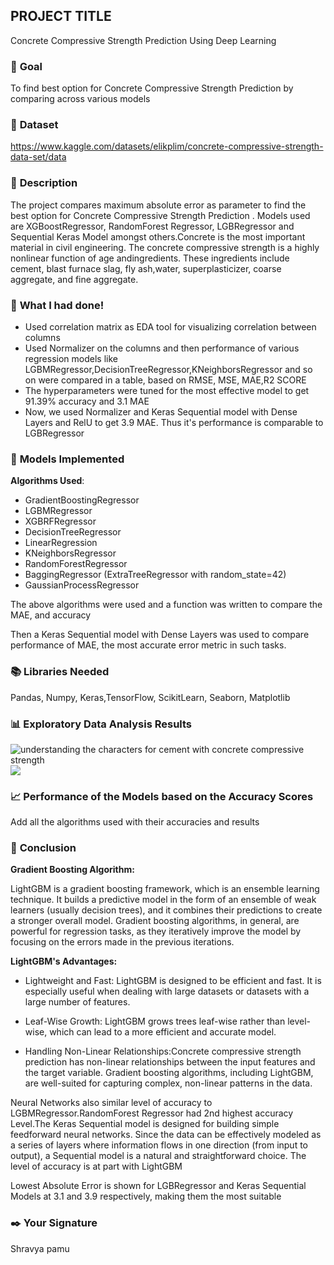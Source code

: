 ## **PROJECT TITLE**

Concrete Compressive Strength Prediction Using Deep Learning

### 🎯 **Goal**

To find best option for Concrete Compressive Strength Prediction by comparing across various models

### 🧵 **Dataset**

https://www.kaggle.com/datasets/elikplim/concrete-compressive-strength-data-set/data

### 🧾 **Description**

The project compares maximum absolute error as parameter to find the best option for Concrete Compressive Strength Prediction . Models used are XGBoostRegressor, RandomForest Regressor, LGBRegressor and Sequential Keras Model amongst others.Concrete is the most important material in civil engineering. The concrete compressive strength is a highly nonlinear function of age andingredients. These ingredients include cement, blast furnace slag, fly ash,water, superplasticizer, coarse aggregate, and fine aggregate.

### 🧮 **What I had done!**
- Used correlation matrix as EDA tool for visualizing correlation between columns
- Used Normalizer on the columns and then performance of  various regression models like LGBMRegressor,DecisionTreeRegressor,KNeighborsRegressor and so on were compared in a table, based on RMSE, MSE, MAE,R2 SCORE
- The hyperparameters were tuned for the most effective model to get 91.39% accuracy and 3.1 MAE
- Now, we used Normalizer and Keras Sequential model with Dense Layers and RelU to get 3.9 MAE. Thus it's performance is comparable to LGBRegressor

### 🚀 **Models Implemented**

**Algorithms Used**:

- GradientBoostingRegressor
- LGBMRegressor
- XGBRFRegressor
- DecisionTreeRegressor
- LinearRegression
- KNeighborsRegressor
- RandomForestRegressor
- BaggingRegressor (ExtraTreeRegressor with random_state=42)
- GaussianProcessRegressor

The above algorithms were used and a function was written to compare the MAE, and accuracy

Then a Keras Sequential model with  Dense Layers was used to compare performance of MAE, the most accurate error metric in such tasks.

### 📚 **Libraries Needed**

Pandas, Numpy, Keras,TensorFlow, ScikitLearn, Seaborn, Matplotlib

### 📊 **Exploratory Data Analysis Results**

![understanding the characters for cement with concrete compressive strength](https://github.com/abhisheks008/DL-Simplified/blob/main/Concrete%20Compressive%20Strength/Images/Screenshot%20(243).png)
![](https://github.com/abhisheks008/DL-Simplified/blob/main/Concrete%20Compressive%20Strength/Images/Screenshot%20(244).png)

### 📈 **Performance of the Models based on the Accuracy Scores**

Add all the algorithms used with their accuracies and results

### 📢 **Conclusion**

**Gradient Boosting Algorithm:**

LightGBM is a gradient boosting framework, which is an ensemble learning technique. It builds a predictive model in the form of an ensemble of weak learners (usually decision trees), and it combines their predictions to create a stronger overall model.
Gradient boosting algorithms, in general, are powerful for regression tasks, as they iteratively improve the model by focusing on the errors made in the previous iterations.

**LightGBM's Advantages:**
- Lightweight and Fast: LightGBM is designed to be efficient and fast. It is especially useful when dealing with large datasets or datasets with a large number of features.

- Leaf-Wise Growth: LightGBM grows trees leaf-wise rather than level-wise, which can lead to a more efficient and accurate model.

- Handling Non-Linear Relationships:Concrete compressive strength prediction has non-linear relationships between the input features and the target variable. Gradient boosting algorithms, including LightGBM, are well-suited for capturing complex, non-linear patterns in the data.

Neural Networks also similar level of accuracy to LGBMRegressor.RandomForest Regressor had 2nd highest accuracy Level.The Keras Sequential model is designed for building simple feedforward neural networks. Since the data can be effectively modeled as a series of layers where information flows in one direction (from input to output), a Sequential model is a natural and straightforward choice. The level of accuracy is at part with LightGBM

Lowest Absolute Error is shown for LGBRegressor and Keras Sequential Models at 3.1 and 3.9 respectively, making them the most suitable

### ✒️ **Your Signature**

Shravya pamu 

